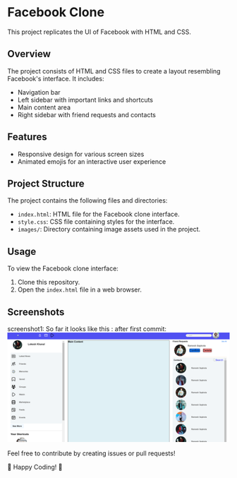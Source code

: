 # Facebook Clone

This project replicates the UI of Facebook with HTML and CSS.

## Overview

The project consists of HTML and CSS files to create a layout resembling Facebook's interface. It includes:

- Navigation bar
- Left sidebar with important links and shortcuts
- Main content area
- Right sidebar with friend requests and contacts

## Features

- Responsive design for various screen sizes
- Animated emojis for an interactive user experience

## Project Structure

The project contains the following files and directories:

- `index.html`: HTML file for the Facebook clone interface.
- `style.css`: CSS file containing styles for the interface.
- `images/`: Directory containing image assets used in the project.

## Usage

To view the Facebook clone interface:

1. Clone this repository.
2. Open the `index.html` file in a web browser.

## Screenshots

screenshot1: So far it looks like this : after first commit:
![Screenshot](images/screenshot.png)




Feel free to contribute by creating issues or pull requests!

🚀 Happy Coding! 🎉

